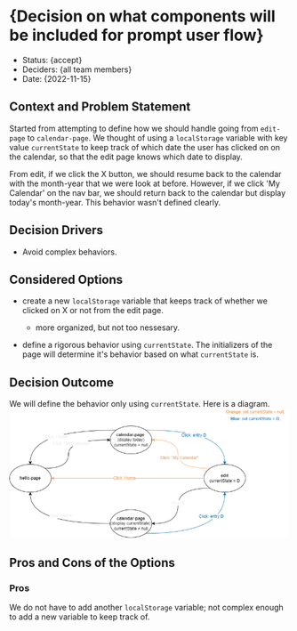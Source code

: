 # {Decision on what components will be included for prompt user flow}

* Status: {accept}
* Deciders: {all team members} <!-- optional -->
* Date: {2022-11-15} <!-- optional -->

## Context and Problem Statement

Started from attempting to define how we should handle going from `edit-page` to `calendar-page`. We thought of using a `localStorage` variable with key value `currentState` to keep track of which date the user has clicked on on the calendar, so that the edit page knows which date to display.

From edit, if we click the X button, we should resume back to the calendar with the month-year that we were look at before. However, if we click 'My Calendar' on the nav bar, we should return back to the calendar but display today's month-year. This behavior wasn't defined clearly.

## Decision Drivers <!-- optional -->

* Avoid complex behaviors.

## Considered Options

* create a new `localStorage` variable that keeps track of whether we clicked on X or not from the edit page.
  * more organized, but not too nessesary.

* define a rigorous behavior using `currentState`. The initializers of the page will determine it's behavior based on what `currentState` is.

## Decision Outcome

We will define the behavior only using `currentState`. Here is a diagram.
![currentState behavior diagram](./resources/currentStateBehaviorDiagram.drawio.png)

## Pros and Cons of the Options <!-- optional -->

### Pros

We do not have to add another `localStorage` variable; not complex enough to add a new variable to keep track of.
